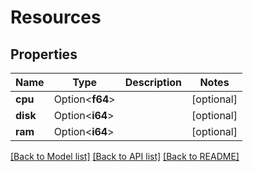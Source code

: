 # Resources

## Properties

Name | Type | Description | Notes
------------ | ------------- | ------------- | -------------
**cpu** | Option<**f64**> |  | [optional]
**disk** | Option<**i64**> |  | [optional]
**ram** | Option<**i64**> |  | [optional]

[[Back to Model list]](../README.md#documentation-for-models) [[Back to API list]](../README.md#documentation-for-api-endpoints) [[Back to README]](../README.md)



